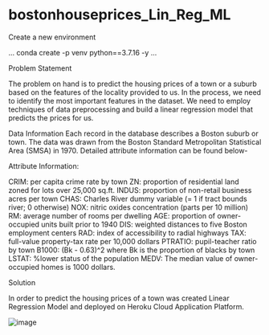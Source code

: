 # bostonhouseprices_Lin_Reg_ML


Create a new environment

...
conda create -p venv python==3.7.16 -y
...

Problem Statement

The problem on hand is to predict the housing prices of a town or a suburb based on the features of the locality provided to us. In the process, we need to identify the most important features in the dataset. We need to employ techniques of data preprocessing and build a linear regression model that predicts the prices for us.

Data Information
Each record in the database describes a Boston suburb or town. The data was drawn from the Boston Standard Metropolitan Statistical Area (SMSA) in 1970. Detailed attribute information can be found below-

Attribute Information:

CRIM: per capita crime rate by town
ZN: proportion of residential land zoned for lots over 25,000 sq.ft.
INDUS: proportion of non-retail business acres per town
CHAS: Charles River dummy variable (= 1 if tract bounds river; 0 otherwise)
NOX: nitric oxides concentration (parts per 10 million)
RM: average number of rooms per dwelling
AGE: proportion of owner-occupied units built prior to 1940
DIS: weighted distances to five Boston employment centers
RAD: index of accessibility to radial highways
TAX: full-value property-tax rate per 10,000 dollars
PTRATIO: pupil-teacher ratio by town
B1000: (Bk - 0.63)^2 where Bk is the proportion of blacks by town
LSTAT: %lower status of the population
MEDV: The median value of owner-occupied homes is 1000 dollars.


Solution

In order to predict the housing prices of a town was created Linear Regression Model and deployed on
Heroku Cloud Application Platform.

![image](https://github.com/piter5285/bostonhouseprices_Lin_Reg_ML/assets/93881945/e14ac230-d57d-477a-bd5f-501f7d89688e)








